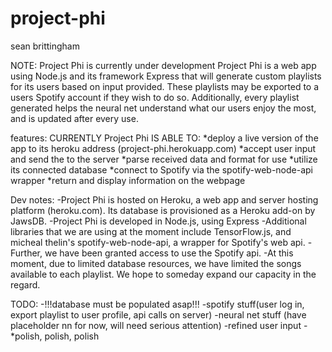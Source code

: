 ﻿# project-phi
sean brittingham

NOTE: Project Phi is currently under development
  Project Phi is a web app using Node.js and its framework Express that will generate custom playlists for its users based on 
  input provided. These playlists may be exported to a users Spotify account if they wish to do so. Additionally, every playlist
  generated helps the neural net understand what our users enjoy the most, and is updated after every use.

features:
CURRENTLY Project Phi IS ABLE TO:
    *deploy a live version of the app to its heroku address (project-phi.herokuapp.com)
    *accept user input and send the to the server
    *parse received data and format for use
    *utilize its connected database
    *connect to Spotify via the spotify-web-node-api wrapper
    *return and display information on the webpage
  
Dev notes:
  -Project Phi is hosted on Heroku, a web app and server hosting platform (heroku.com). Its database is provisioned as a Heroku add-on
  by JawsDB.
  -Project Phi is developed in Node.js, using Express
  -Additional libraries that we are using at the moment include TensorFlow.js, and micheal thelin's spotify-web-node-api, a wrapper 
  for Spotify's web api.
  -Further, we have been granted access to use the Spotify api.
  -At this moment, due to limited database resources, we have limited the songs available to each playlist. We hope to someday expand
  our capacity in the regard.
  

  
TODO:
  -!!!database must be populated asap!!!
  -spotify stuff(user log in, export playlist to user profile, api calls on server)
  -neural net stuff (have placeholder nn for now, will need serious attention)
  -refined user input
  -*polish, polish, polish
  
